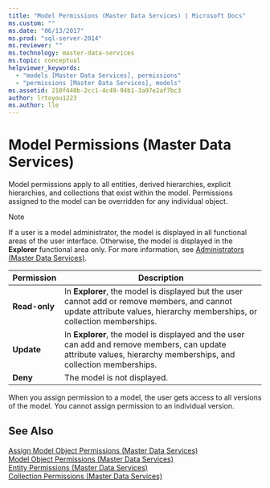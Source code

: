 ```yaml
---
title: "Model Permissions (Master Data Services) | Microsoft Docs"
ms.custom: ""
ms.date: "06/13/2017"
ms.prod: "sql-server-2014"
ms.reviewer: ""
ms.technology: master-data-services
ms.topic: conceptual
helpviewer_keywords: 
  - "models [Master Data Services], permissions"
  - "permissions [Master Data Services], models"
ms.assetid: 210f440b-2cc1-4c49-94b1-3a97e2af7bc3
author: lrtoyou1223
ms.author: lle
---
```

# Model Permissions (Master Data Services)
  Model permissions apply to all entities, derived hierarchies, explicit hierarchies, and collections that exist within the model. Permissions assigned to the model can be overridden for any individual object.  
  
> [!NOTE]  
>  If a user is a model administrator, the model is displayed in all functional areas of the user interface. Otherwise, the model is displayed in the **Explorer** functional area only. For more information, see [Administrators &#40;Master Data Services&#41;](administrators-master-data-services.md).  
  
|Permission|Description|  
|----------------|-----------------|  
|**Read-only**|In **Explorer**, the model is displayed but the user cannot add or remove members, and cannot update attribute values, hierarchy memberships, or collection memberships.|  
|**Update**|In **Explorer**, the model is displayed and the user can add and remove members, can update attribute values, hierarchy memberships, and collection memberships.|  
|**Deny**|The model is not displayed.|  
  
 When you assign permission to a model, the user gets access to all versions of the model. You cannot assign permission to an individual version.  
  
## See Also  
 [Assign Model Object Permissions &#40;Master Data Services&#41;](../../2014/master-data-services/assign-model-object-permissions-master-data-services.md)   
 [Model Object Permissions &#40;Master Data Services&#41;](../../2014/master-data-services/model-object-permissions-master-data-services.md)   
 [Entity Permissions &#40;Master Data Services&#41;](../../2014/master-data-services/entity-permissions-master-data-services.md)   
 [Collection Permissions &#40;Master Data Services&#41;](../../2014/master-data-services/collection-permissions-master-data-services.md)  
  
  
